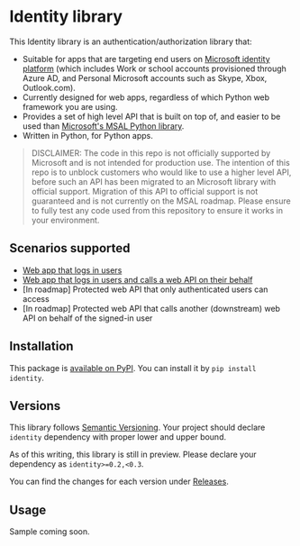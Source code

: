 # Identity library

<!-- The following summary is reused in, and needs to be in-sync with, the docs/index.rst -->
This Identity library is an authentication/authorization library that:

* Suitable for apps that are targeting end users on
  [Microsoft identity platform](https://learn.microsoft.com/en-us/azure/active-directory/develop/v2-overview)
  (which includes Work or school accounts provisioned through Azure AD,
  and Personal Microsoft accounts such as Skype, Xbox, Outlook.com).
* Currently designed for web apps,
  regardless of which Python web framework you are using.
* Provides a set of high level API that is built on top of, and easier to be used than
  [Microsoft's MSAL Python library](https://github.com/AzureAD/microsoft-authentication-library-for-python).
* Written in Python, for Python apps.

> DISCLAIMER: The code in this repo is not officially supported by Microsoft and is not intended for production use.
> The intention of this repo is to unblock customers who would like to use a higher level API,
> before such an API has been migrated to an Microsoft library with official support. Migration of this API to official support is not guaranteed and is not currently on the MSAL roadmap. 
> Please ensure to fully test any code used from this repository to ensure it works in your environment. 

## Scenarios supported

* [Web app that logs in users](https://identity-library.readthedocs.io/en/latest/#web-app-that-logs-in-users)
* [Web app that logs in users and calls a web API on their behalf](https://identity-library.readthedocs.io/en/latest/#web-app-that-logs-in-users-and-calls-a-web-api-on-their-behalf)
* [In roadmap] Protected web API that only authenticated users can access
* [In roadmap] Protected web API that calls another (downstream) web API on behalf of the signed-in user

## Installation

This package is [available on PyPI](https://pypi.org/project/identity/).
You can install it by `pip install identity`.

## Versions

This library follows [Semantic Versioning](http://semver.org/).
Your project should declare `identity` dependency with proper lower and upper bound.

As of this writing, this library is still in preview. Please declare your dependency as
`identity>=0.2,<0.3`.

You can find the changes for each version under
[Releases](https://github.com/rayluo/identity/releases).


## Usage

Sample coming soon.

